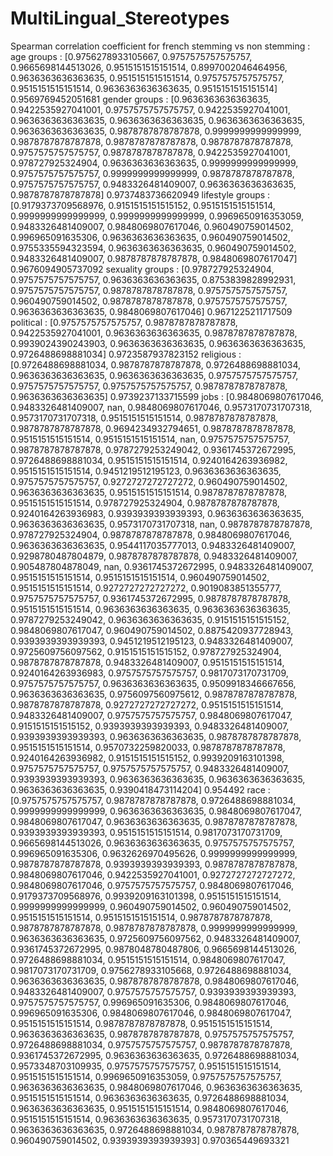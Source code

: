 # MultiLingual_Stereotypes

Spearman correlation coefficient for french stemming vs non stemming : 
age groups : [0.9756278933105667, 0.9757575757575757, 0.9665698144513026, 0.9515151515151514, 0.8997002046464956, 0.9636363636363635, 0.9515151515151514, 0.9757575757575757, 0.9515151515151514, 0.9636363636363635, 0.9515151515151514] 0.9569769452051681
gender groups : [0.9636363636363635, 0.9422535927041001, 0.9757575757575757, 0.9422535927041001, 0.9636363636363635, 0.9636363636363635, 0.9636363636363635, 0.9636363636363635, 0.9878787878787878, 0.9999999999999999, 0.9878787878787878, 0.9878787878787878, 0.9878787878787878, 0.9757575757575757, 0.9878787878787878, 0.9422535927041001, 0.978727925324904, 0.9636363636363635, 0.9999999999999999, 0.9757575757575757, 0.9999999999999999, 0.9878787878787878, 0.9757575757575757, 0.9483326481409007, 0.9636363636363635, 0.9878787878787878] 0.9737483736620949
lifestyle groups : [0.9179373709568976, 0.9151515151515152, 0.9515151515151514, 0.9999999999999999, 0.9999999999999999, 0.9969650916353059, 0.9483326481409007, 0.9848069807617046, 0.960490759014502, 0.996965091635306, 0.9636363636363635, 0.960490759014502, 0.9755335594323594, 0.9636363636363635, 0.960490759014502, 0.9483326481409007, 0.9878787878787878, 0.9848069807617047] 0.9676094905737092
sexuality groups : [0.978727925324904, 0.9757575757575757, 0.9636363636363635, 0.8753839828992931, 0.9757575757575757, 0.9878787878787878, 0.9757575757575757, 0.960490759014502, 0.9878787878787878, 0.9757575757575757, 0.9636363636363635, 0.9848069807617046] 0.9671225211717509
political : [0.9757575757575757, 0.9878787878787878, 0.9422535927041001, 0.9636363636363635, 0.9878787878787878, 0.9939024390243903, 0.9636363636363635, 0.9636363636363635, 0.9726488698881034] 0.9723587937823152
religious : [0.9726488698881034, 0.9878787878787878, 0.9726488698881034, 0.9636363636363635, 0.9636363636363635, 0.9757575757575757, 0.9757575757575757, 0.9757575757575757, 0.9878787878787878, 0.9636363636363635] 0.9739237133715599
jobs : [0.9848069807617046, 0.9483326481409007, nan, 0.9848069807617046, 0.9573170731707318, 0.9573170731707318, 0.9515151515151514, 0.9878787878787878, 0.9878787878787878, 0.9694234932794651, 0.9878787878787878, 0.9515151515151514, 0.9515151515151514, nan, 0.9757575757575757, 0.9878787878787878, 0.9787279253249042, 0.9361745372672995, 0.9726488698881034, 0.9515151515151514, 0.9240164263936982, 0.9515151515151514, 0.9451219512195123, 0.9636363636363635, 0.9757575757575757, 0.9272727272727272, 0.960490759014502, 0.9636363636363635, 0.9515151515151514, 0.9878787878787878, 0.9515151515151514, 0.978727925324904, 0.9878787878787878, 0.9240164263936983, 0.9393939393939393, 0.9636363636363635, 0.9636363636363635, 0.9573170731707318, nan, 0.9878787878787878, 0.978727925324904, 0.9878787878787878, 0.9848069807617046, 0.9636363636363635, 0.9544117035777013, 0.9483326481409007, 0.9298780487804879, 0.9878787878787878, 0.9483326481409007, 0.905487804878049, nan, 0.9361745372672995, 0.9483326481409007, 0.9515151515151514, 0.9515151515151514, 0.960490759014502, 0.9515151515151514, 0.9272727272727272, 0.9019083851355777, 0.9757575757575757, 0.9361745372672995, 0.9878787878787878, 0.9515151515151514, 0.9636363636363635, 0.9636363636363635, 0.9787279253249042, 0.9636363636363635, 0.9151515151515152, 0.9848069807617047, 0.960490759014502, 0.8875420937728943, 0.9393939393939393, 0.9451219512195123, 0.9483326481409007, 0.9725609756097562, 0.9151515151515152, 0.978727925324904, 0.9878787878787878, 0.9483326481409007, 0.9515151515151514, 0.9240164263936983, 0.9757575757575757, 0.9817073170731709, 0.9757575757575757, 0.9636363636363635, 0.9509918346667656, 0.9636363636363635, 0.9756097560975612, 0.9878787878787878, 0.9878787878787878, 0.9272727272727272, 0.9515151515151514, 0.9483326481409007, 0.9757575757575757, 0.9848069807617047, 0.9151515151515152, 0.9393939393939393, 0.9483326481409007, 0.9393939393939393, 0.9636363636363635, 0.9878787878787878, 0.9515151515151514, 0.9570732259820033, 0.9878787878787878, 0.9240164263936982, 0.9151515151515152, 0.9939209163101398, 0.9757575757575757, 0.9757575757575757, 0.9483326481409007, 0.9393939393939393, 0.9636363636363635, 0.9636363636363635, 0.9636363636363635, 0.9390418473114204] 0.954492
race : [0.9757575757575757, 0.9878787878787878, 0.9726488698881034, 0.9999999999999999, 0.9636363636363635, 0.9848069807617047, 0.9848069807617047, 0.9636363636363635, 0.9878787878787878, 0.9393939393939393, 0.9515151515151514, 0.9817073170731709, 0.9665698144513026, 0.9636363636363635, 0.9757575757575757, 0.996965091635306, 0.9632626970495626, 0.9999999999999999, 0.9878787878787878, 0.9393939393939393, 0.9878787878787878, 0.9848069807617046, 0.9422535927041001, 0.9272727272727272, 0.9848069807617046, 0.9757575757575757, 0.9848069807617046, 0.9179373709568976, 0.9939209163101398, 0.9515151515151514, 0.9999999999999999, 0.960490759014502, 0.960490759014502, 0.9515151515151514, 0.9515151515151514, 0.9878787878787878, 0.9878787878787878, 0.9878787878787878, 0.9999999999999999, 0.9636363636363635, 0.9725609756097562, 0.9483326481409007, 0.9361745372672995, 0.9878048780487806, 0.9665698144513026, 0.9726488698881034, 0.9515151515151514, 0.9848069807617047, 0.9817073170731709, 0.9756278933105668, 0.9726488698881034, 0.9636363636363635, 0.9878787878787878, 0.9848069807617046, 0.9483326481409007, 0.9757575757575757, 0.9393939393939393, 0.9757575757575757, 0.996965091635306, 0.9848069807617046, 0.996965091635306, 0.9848069807617046, 0.9848069807617047, 0.9515151515151514, 0.9878787878787878, 0.9515151515151514, 0.9636363636363635, 0.9878787878787878, 0.9757575757575757, 0.9726488698881034, 0.9757575757575757, 0.9878787878787878, 0.9361745372672995, 0.9636363636363635, 0.9726488698881034, 0.9573348703109935, 0.9757575757575757, 0.9515151515151514, 0.9515151515151514, 0.9969650916353059, 0.9757575757575757, 0.9636363636363635, 0.9848069807617046, 0.9636363636363635, 0.9515151515151514, 0.9636363636363635, 0.9726488698881034, 0.9636363636363635, 0.9515151515151514, 0.9848069807617046, 0.9515151515151514, 0.9636363636363635, 0.9573170731707318, 0.9636363636363635, 0.9726488698881034, 0.9878787878787878, 0.960490759014502, 0.9393939393939393] 0.970365449693321